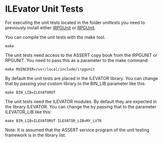 # ILEvator Unit Tests

For executing the unit tests located in the folder _unittests_ you need to 
previously install either [iRPGUnit][iru] or [RPGUnit][ru].

You can compile the unit tests with the make tool.

    make

The unit tests need access to the ASSERT copy book from the iRPGUNIT or RPGUNIT.
You need to pass this as a parameter to the make command:

    make RUINCDIR=/usr/local/include/irpgunit

By default the unit tests are placed in the ILEVATOR library. You can change
that by passing your custom library to the BIN_LIB parameter like this:

    make BIN_LIB=ILEVATORUT

The unit tests need the ILEVATOR modules. By default they are expected in the
library ILEVATOR. You can change the by passing that to the parameter
ILEVATOR_LIB like this:

    make BIN_LIB=ILEVATORUT ILEVATOR_LIB=MY_LVTR

Note: It is assumed that the ASSERT service program of the unit testing
      framework is in the library list.

[iru]: https://irpgunit.sourceforge.net
[ru]: https://rpgunit.sourceforge.net

